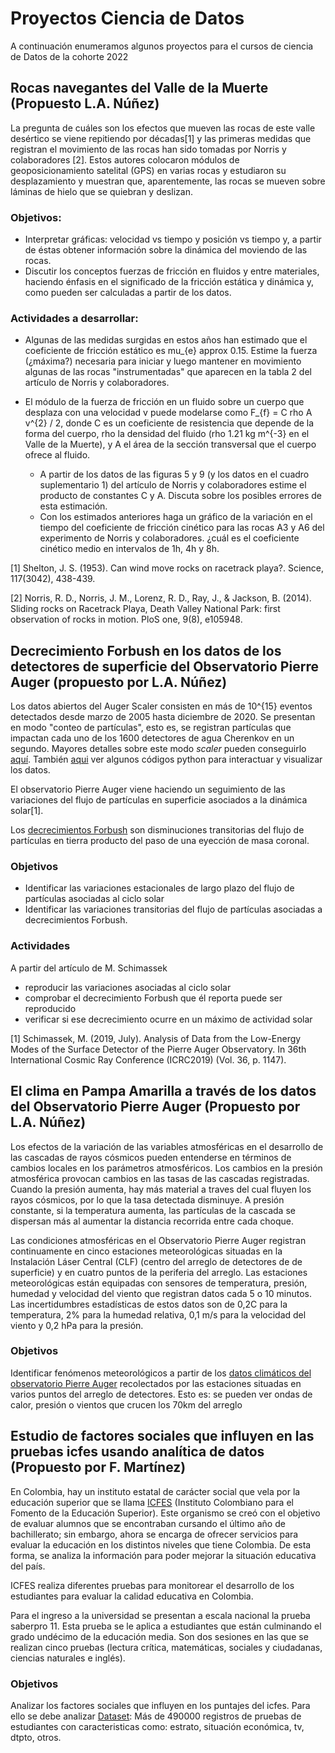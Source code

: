 # Proyectos Ciencia de Datos

A continuación enumeramos algunos proyectos para el cursos de ciencia de Datos de la cohorte 2022

## Rocas navegantes del Valle de la Muerte (Propuesto L.A. Núñez)
 La pregunta de cuáles son los efectos que mueven las rocas de este valle desértico se viene repitiendo por décadas[1] y las primeras medidas que registran el movimiento de las rocas han sido tomadas por Norris y colaboradores [2]. Estos autores colocaron módulos de geoposicionamiento satelital (GPS) en varias rocas y estudiaron su desplazamiento y muestran que, aparentemente, las rocas se mueven sobre láminas de hielo que se quiebran y deslizan.

### Objetivos:
- Interpretar gráficas: velocidad vs tiempo y posición vs tiempo y, a partir de éstas obtener información sobre la dinámica del moviendo de las rocas.
- Discutir los conceptos fuerzas de fricción en fluidos y entre materiales, haciendo énfasis en el significado de la fricción estática y dinámica y, como pueden ser calculadas a partir de los datos.


### Actividades a desarrollar:
+ Algunas de las medidas surgidas en estos años han estimado que el coeficiente de fricción estático es mu_{e} approx 0.15. Estime la fuerza (¿máxima?) necesaria para iniciar y luego mantener en movimiento algunas de las rocas "instrumentadas" que aparecen en la tabla 2 del artículo de Norris y colaboradores.

+ El módulo de la fuerza de fricción en un fluido sobre un cuerpo que desplaza con una velocidad v puede modelarse como F_{f} = C rho A v^{2} / 2, donde C es un coeficiente de resistencia que depende de la forma del cuerpo, rho la densidad del fluido (rho 1.21 kg m^{-3} en el Valle de la Muerte), y A el área de la sección transversal que el cuerpo ofrece al fluido.
    + A partir de los datos de las figuras 5 y 9 (y los datos en el cuadro suplementario 1) del artículo de Norris y colaboradores estime el producto de constantes C y A. Discuta sobre los posibles errores de esta estimación.
    + Con los estimados anteriores haga un gráfico de la variación en el tiempo del coeficiente de fricción cinético para las rocas A3 y A6 del experimento de Norris y colaboradores. ¿cuál es el coeficiente cinético medio en intervalos de 1h, 4h y 8h.

[1] Shelton, J. S. (1953). Can wind move rocks on racetrack playa?. Science, 117(3042), 438-439.

[2] Norris, R. D., Norris, J. M., Lorenz, R. D., Ray, J., & Jackson, B. (2014). Sliding rocks on Racetrack Playa, Death Valley National Park: first observation of rocks in motion. PloS one, 9(8), e105948.

## Decrecimiento Forbush en los datos de los detectores de superficie del Observatorio Pierre Auger (propuesto por L.A. Núñez)

Los datos abiertos del Auger Scaler consisten en más de 10^{15} eventos detectados desde marzo de 2005 hasta diciembre de 2020. Se presentan en modo "conteo de partículas", esto es, se registran partículas que impactan cada uno de los 1600 detectores de agua Cherenkov en un segundo. Mayores detalles sobre este modo *scaler* pueden conseguirlo [aquí](https://opendata.auger.org/data.php). También [aqui](https://opendata.auger.org/analysis.php)  ver algunos códigos python para interactuar y visualizar los datos.

El observatorio Pierre Auger viene haciendo un seguimiento de las variaciones del flujo de partículas en superficie asociados a la dinámica solar[1].

Los [decrecimientos Forbush](https://en.wikipedia.org/wiki/Forbush_decrease#:~:text=A%20Forbush%20decrease%20is%20a,cosmic%20rays%20away%20from%20Earth) son disminuciones transitorias del flujo de partículas en tierra producto del paso de una eyección de masa coronal.


### Objetivos
+ Identificar las variaciones estacionales de largo plazo del flujo de partículas asociadas al ciclo solar
+ Identificar las variaciones transitorias del flujo de partículas asociadas a decrecimientos Forbush.

### Actividades
A partir del artículo de M. Schimassek
+ reproducir las variaciones asociadas al ciclo solar
+ comprobar el decrecimiento Forbush que él reporta puede ser reproducido
+ verificar si ese decrecimiento ocurre en un máximo de actividad solar  

[1] Schimassek, M. (2019, July). Analysis of Data from the Low-Energy Modes of the Surface Detector of the Pierre Auger Observatory. In 36th International Cosmic Ray Conference (ICRC2019) (Vol. 36, p. 1147).

## El clima en Pampa Amarilla a través de los datos del Observatorio Pierre Auger (Propuesto por L.A. Núñez)

Los efectos de la variación de las variables atmosféricas en el desarrollo de las cascadas de rayos cósmicos pueden entenderse en términos de cambios locales en los parámetros atmosféricos. Los cambios en la presión atmosférica provocan cambios en las tasas de las cascadas registradas. Cuando la presión aumenta, hay más material a traves del cual fluyen los rayos cósmicos, por lo que la tasa detectada disminuye. A presión constante, si la temperatura aumenta, las partículas de la cascada se dispersan más al aumentar la distancia recorrida entre cada choque.

Las condiciones atmosféricas en el Observatorio Pierre Auger registran continuamente en cinco estaciones meteorológicas situadas en la Instalación Láser Central (CLF) (centro del arreglo de detectores de de superficie) y en cuatro puntos de la periferia del arreglo. Las estaciones meteorológicas están equipadas con sensores de temperatura, presión, humedad y velocidad del viento que registran datos cada 5 o 10 minutos. Las incertidumbres estadísticas de estos datos son de 0,2C para la temperatura, 2% para la humedad relativa, 0,1 m/s para la velocidad del viento y 0,2 hPa para la presión.

### Objetivos
Identificar fenómenos meteorológicos a partir de los [datos climáticos del observatorio Pierre Auger](https://opendata.auger.org/data.php) recolectados por las estaciones situadas en varios puntos del arreglo de detectores. Esto es: se pueden ver ondas de calor, presión o vientos que crucen los 70km del arreglo  


## Estudio de factores sociales que influyen en las pruebas icfes usando analítica de datos (Propuesto por F. Martínez)
En Colombia, hay un instituto estatal de carácter social que vela por la educación superior que se llama [ICFES](https://icfescolombia.co) (Instituto Colombiano para el Fomento de la Educación Superior). Este organismo se creó con el objetivo de evaluar alumnos que se encontraban cursando el último año de bachillerato; sin embargo, ahora se encarga de ofrecer servicios para evaluar la educación en los distintos niveles que tiene Colombia. De esta forma, se analiza la información para poder mejorar la situación educativa del país.

ICFES realiza diferentes pruebas para monitorear el desarrollo de los estudiantes para evaluar la calidad educativa en Colombia.

Para el ingreso a la universidad se presentan a escala nacional la prueba saberpro 11. Esta prueba se le aplica a estudiantes que están culminando el grado undécimo de la educación media. Son dos sesiones en las que se realizan cinco pruebas (lectura crítica, matemáticas, sociales y ciudadanas, ciencias naturales e inglés).

### Objetivos
Analizar los factores sociales que influyen en los puntajes del icfes. Para ello se debe analizar [Dataset](https://drive.google.com/file/d/1dHWqLxinhEdfGSKp2bWCbWRTLXdgkIwE/view?usp=sharing): Más de 490000 registros de pruebas de estudiantes con caracteristicas como: estrato, situación económica, tv, dtpto, otros. 
